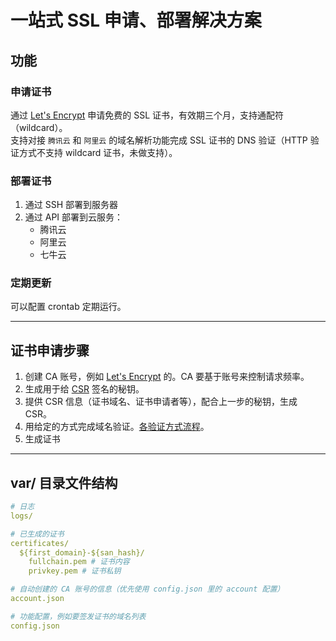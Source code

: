 # 一站式 SSL 申请、部署解决方案

## 功能

### 申请证书

通过 [Let's Encrypt](https://letsencrypt.org/) 申请免费的 SSL 证书，有效期三个月，支持通配符（wildcard）。  
支持对接 `腾讯云` 和 `阿里云` 的域名解析功能完成 SSL 证书的 DNS 验证（HTTP 验证方式不支持 wildcard 证书，未做支持）。

### 部署证书

1. 通过 SSH 部署到服务器
2. 通过 API 部署到云服务：
   - 腾讯云
   - 阿里云
   - 七牛云

### 定期更新

可以配置 crontab 定期运行。

---

## 证书申请步骤

1. 创建 CA 账号，例如 [Let's Encrypt](https://letsencrypt.org/) 的。CA 要基于账号来控制请求频率。
2. 生成用于给 [CSR](https://letsencrypt.org/docs/glossary/#def-CSR) 签名的秘钥。
3. 提供 CSR 信息（证书域名、证书申请者等），配合上一步的秘钥，生成 CSR。
4. 用给定的方式完成域名验证。[各验证方式流程](https://letsencrypt.org/docs/challenge-types/)。
5. 生成证书

---

## var/ 目录文件结构

```yaml
# 日志
logs/

# 已生成的证书
certificates/
  ${first_domain}-${san_hash}/
    fullchain.pem # 证书内容
    privkey.pem # 证书私钥

# 自动创建的 CA 账号的信息（优先使用 config.json 里的 account 配置）
account.json

# 功能配置，例如要签发证书的域名列表
config.json
```
